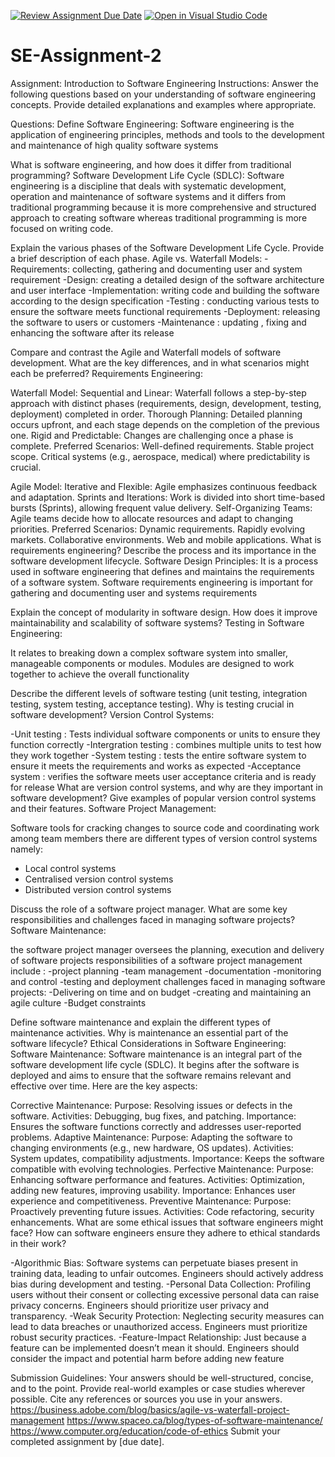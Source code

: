 [![Review Assignment Due Date](https://classroom.github.com/assets/deadline-readme-button-24ddc0f5d75046c5622901739e7c5dd533143b0c8e959d652212380cedb1ea36.svg)](https://classroom.github.com/a/-ucQIGTc)
[![Open in Visual Studio Code](https://classroom.github.com/assets/open-in-vscode-718a45dd9cf7e7f842a935f5ebbe5719a5e09af4491e668f4dbf3b35d5cca122.svg)](https://classroom.github.com/online_ide?assignment_repo_id=15221953&assignment_repo_type=AssignmentRepo)
# SE-Assignment-2
Assignment: Introduction to Software Engineering
Instructions:
Answer the following questions based on your understanding of software engineering concepts. Provide detailed explanations and examples where appropriate.

Questions:
Define Software Engineering:
Software engineering is the application of engineering principles, methods and tools to the development and maintenance of high quality software systems

What is software engineering, and how does it differ from traditional programming?
Software Development Life Cycle (SDLC):
Software engineering is a discipline that deals with systematic development, operation  and maintenance of software systems and it differs from traditional programming because it is more comprehensive and structured approach to creating software  whereas traditional programming is more focused on writing code.

Explain the various phases of the Software Development Life Cycle. Provide a brief description of each phase.
Agile vs. Waterfall Models:
-Requirements: collecting, gathering and documenting user and system requirement 
-Design: creating a detailed design of the software architecture and user interface
-Implementation: writing code and building the software according to the design specification
-Testing : conducting various tests  to ensure the software meets functional requirements
-Deployment: releasing the software to users or customers 
-Maintenance :  updating , fixing and  enhancing  the software  after its release 


Compare and contrast the Agile and Waterfall models of software development. What are the key differences, and in what scenarios might each be preferred?
Requirements Engineering:

Waterfall Model:
Sequential and Linear: Waterfall follows a step-by-step approach with distinct phases (requirements, design, development, testing, deployment) completed in order.
Thorough Planning: Detailed planning occurs upfront, and each stage depends on the completion of the previous one.
Rigid and Predictable: Changes are challenging once a phase is complete.
Preferred Scenarios:
Well-defined requirements.
Stable project scope.
Critical systems (e.g., aerospace, medical) where predictability is crucial.

Agile Model:
Iterative and Flexible: Agile emphasizes continuous feedback and adaptation.
Sprints and Iterations: Work is divided into short time-based bursts (Sprints), allowing frequent value delivery.
Self-Organizing Teams: Agile teams decide how to allocate resources and adapt to changing priorities.
Preferred Scenarios:
Dynamic requirements.
Rapidly evolving markets.
Collaborative environments.
Web and mobile applications.
What is requirements engineering? Describe the process and its importance in the software development lifecycle.
Software Design Principles:
It is a process used in software engineering that defines and maintains the requirements 
of a software system. Software requirements engineering is important for gathering and 
documenting user and systems requirements

Explain the concept of modularity in software design. How does it improve maintainability and scalability of software systems?
Testing in Software Engineering:

It relates to breaking down a complex software system into smaller, manageable 
components or modules. Modules are designed to work together to achieve the overall 
functionality

Describe the different levels of software testing (unit testing, integration testing, system testing, acceptance testing). Why is testing crucial in software development? 
Version Control Systems:

-Unit testing : Tests individual software components or units to ensure they function correctly 
-Intergration testing : combines multiple units to test how they work together 
-System testing : tests the entire software system to ensure it meets the requirements and works as expected 
-Acceptance system : verifies the software meets user acceptance criteria and is ready for release 
What are version control systems, and why are they important in software development? Give examples of popular version control systems and their features.
Software Project Management:

Software tools for cracking changes to source code and coordinating work among team 
members there are different types of version control systems namely:
- Local control systems 
- Centralised version control systems 
- Distributed version control systems

Discuss the role of a software project manager. What are some key responsibilities and challenges faced in managing software projects?
Software Maintenance:

the software project manager oversees the planning, execution and delivery of software projects
responsibilities of a software project management include :
-project planning 
-team management 
-documentation 
-monitoring and control 
-testing and deployment 
challenges faced in managing software projects:
-Delivering on time and on budget 
-creating and maintaining an agile culture 
-Budget constraints 

Define software maintenance and explain the different types of maintenance activities. Why is maintenance an essential part of the software lifecycle?
Ethical Considerations in Software Engineering:
Software Maintenance: Software maintenance is an integral part of the software development life cycle (SDLC). It begins after the software is deployed and aims to ensure that the software remains relevant and effective over time. Here are the key aspects:

Corrective Maintenance:
Purpose: Resolving issues or defects in the software.
Activities: Debugging, bug fixes, and patching.
Importance: Ensures the software functions correctly and addresses user-reported problems.
Adaptive Maintenance:
Purpose: Adapting the software to changing environments (e.g., new hardware, OS updates).
Activities: System updates, compatibility adjustments.
Importance: Keeps the software compatible with evolving technologies.
Perfective Maintenance:
Purpose: Enhancing software performance and features.
Activities: Optimization, adding new features, improving usability.
Importance: Enhances user experience and competitiveness.
Preventive Maintenance:
Purpose: Proactively preventing future issues.
Activities: Code refactoring, security enhancements.
What are some ethical issues that software engineers might face? How can software engineers ensure they adhere to ethical standards in their work?

-Algorithmic Bias: Software systems can perpetuate biases present in training data, leading to unfair outcomes. Engineers should actively address bias during development and testing.
-Personal Data Collection: Profiling users without their consent or collecting excessive personal data can raise privacy concerns. Engineers should prioritize user privacy and transparency.
-Weak Security Protection: Neglecting security measures can lead to data breaches or unauthorized access. Engineers must prioritize robust security practices.
-Feature-Impact Relationship: Just because a feature can be implemented doesn’t mean it should. Engineers should consider the impact and potential harm before adding new feature

Submission Guidelines:
Your answers should be well-structured, concise, and to the point.
Provide real-world examples or case studies wherever possible.
Cite any references or sources you use in your answers.
https://business.adobe.com/blog/basics/agile-vs-waterfall-project-management
https://www.spaceo.ca/blog/types-of-software-maintenance/
https://www.computer.org/education/code-of-ethics
Submit your completed assignment by [due date].
